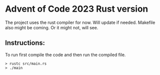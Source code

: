 # Advent of Code 2023 Rust version

The project uses the rust compiler for now. Will update if needed.
Makefile also might be coming. Or it might not, will see.

## Instructions:

To run first compile the code and then run the compiled file. 

```shell
> rustc src/main.rs
> ./main
```